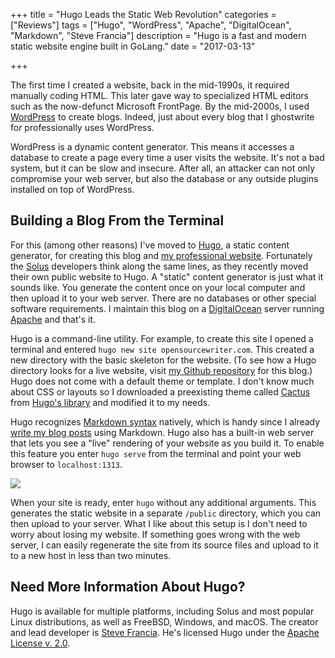 +++
title = "Hugo Leads the Static Web Revolution"
categories = ["Reviews"]
tags = ["Hugo", "WordPress", "Apache", "DigitalOcean", "Markdown", "Steve Francia"]
description = "Hugo is a fast and modern static website engine built in GoLang."
date = "2017-03-13"

+++

The first time I created a website, back in the mid-1990s, it required manually coding HTML. This later gave way to specialized HTML editors such as the now-defunct Microsoft FrontPage. By the mid-2000s, I used [WordPress](https://wordpress.org/) to create blogs. Indeed, just about every blog that I ghostwrite for professionally uses WordPress.

WordPress is a dynamic content generator. This means it accesses a database to create a page every time a user visits the website. It's not a bad system, but it can be slow and insecure. After all, an attacker can not only compromise your web server, but also the database or any outside plugins installed on top of WordPress.

## Building a Blog From the Terminal

For this (among other reasons) I've moved to [Hugo](https://gohugo.io/), a static content generator, for creating this blog and [my professional website](https://skipoliva.com). Fortunately the [Solus](https://solus-project.com/) developers think along the same lines, as they recently moved their own public website to Hugo.
A "static" content generator is just what it sounds like. You generate the content once on your local computer and then upload it to your web server. There are no databases or other special software requirements. I maintain this blog on a [DigitalOcean](https://www.digitalocean.com/) server running [Apache](https://httpd.apache.org/download.cgi) and that's it.

Hugo is a command-line utility. For example, to create this site I opened a terminal and entered `hugo new site opensourcewriter.com`. This created a new directory with the basic skeleton for the website. (To see how a Hugo directory looks for a live website, visit [my Github repository](https://github.com/oswriter/opensourcewriter.com) for this blog.) Hugo does not come with a default theme or template. I don't know much about CSS or layouts so I downloaded a preexisting theme called [Cactus](https://github.com/digitalcraftsman/hugo-cactus-theme) from [Hugo's library](http://themes.gohugo.io/) and modified it to my needs.

Hugo recognizes [Markdown syntax](https://daringfireball.net/projects/markdown/syntax) natively, which is handy since I already [write my blog posts](https://opensourcewriter.com/post/improve-your-blogging-with-ghostwriter/) using Markdown. Hugo also has a built-in web server that lets you see a "live" rendering of your website as you build it. To enable this feature you enter `hugo serve` from the terminal and point your web browser to `localhost:1313`.

![](/images/2017-03-13-hugo.png)

When your site is ready, enter `hugo` without any additional arguments. This generates the static website in a separate `/public` directory, which you can then upload to your server. What I like about this setup is I don't need to worry about losing my website. If something goes wrong with the web server, I can easily regenerate the site from its source files and upload to it to a new host in less than two minutes.

## Need More Information About Hugo?

Hugo is available for multiple platforms, including Solus and most popular Linux distributions, as well as FreeBSD, Windows, and macOS. The creator and lead developer is [Steve Francia](https://github.com/spf13). He's licensed Hugo under the [Apache License v. 2.0](https://github.com/spf13/hugo/blob/master/LICENSE.md).
